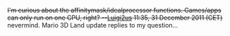 ~~I'm curious about the affinitymask/idealprocessor functions.
Games/apps can only run on one CPU, right?
--[Luigi2us](User:Luigi2us "wikilink") 11:35, 31 December 2011 (CET)~~
nevermind. Mario 3D Land update replies to my question...